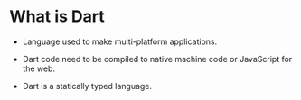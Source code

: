 # What is Dart

- Language used to make multi-platform applications.

- Dart code need to be compiled to native machine code or JavaScript for the web.

- Dart is a statically typed language.
